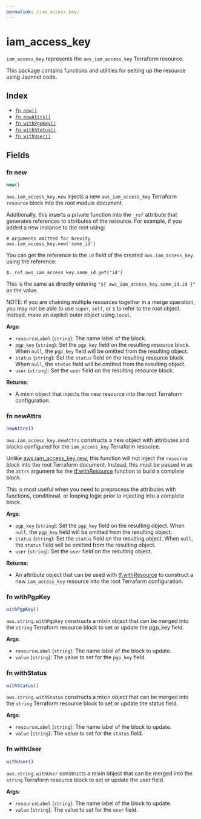 ```yaml
---
permalink: /iam_access_key/
---
```


# iam_access_key

`iam_access_key` represents the `aws_iam_access_key` Terraform resource.



This package contains functions and utilities for setting up the resource using Jsonnet code.


## Index

* [`fn new()`](#fn-new)
* [`fn newAttrs()`](#fn-newattrs)
* [`fn withPgpKey()`](#fn-withpgpkey)
* [`fn withStatus()`](#fn-withstatus)
* [`fn withUser()`](#fn-withuser)

## Fields

### fn new

```ts
new()
```


`aws.iam_access_key.new` injects a new `aws_iam_access_key` Terraform `resource`
block into the root module document.

Additionally, this inserts a private function into the `_ref` attribute that generates references to attributes of the
resource. For example, if you added a new instance to the root using:

    # arguments omitted for brevity
    aws.iam_access_key.new('some_id')

You can get the reference to the `id` field of the created `aws.iam_access_key` using the reference:

    $._ref.aws_iam_access_key.some_id.get('id')

This is the same as directly entering `"${ aws_iam_access_key.some_id.id }"` as the value.

NOTE: if you are chaining multiple resources together in a merge operation, you may not be able to use `super`, `self`,
or `$` to refer to the root object. Instead, make an explicit outer object using `local`.

**Args**:
  - `resourceLabel` (`string`): The name label of the block.
  - `pgp_key` (`string`): Set the `pgp_key` field on the resulting resource block. When `null`, the `pgp_key` field will be omitted from the resulting object.
  - `status` (`string`): Set the `status` field on the resulting resource block. When `null`, the `status` field will be omitted from the resulting object.
  - `user` (`string`): Set the `user` field on the resulting resource block.

**Returns**:
- A mixin object that injects the new resource into the root Terraform configuration.


### fn newAttrs

```ts
newAttrs()
```


`aws.iam_access_key.newAttrs` constructs a new object with attributes and blocks configured for the `iam_access_key`
Terraform resource.

Unlike [aws.iam_access_key.new](#fn-new), this function will not inject the `resource`
block into the root Terraform document. Instead, this must be passed in as the `attrs` argument for the
[tf.withResource](https://github.com/tf-libsonnet/core/tree/main/docs#fn-withresource) function to build a complete block.

This is most useful when you need to preprocess the attributes with functions, conditional, or looping logic prior to
injecting into a complete block.

**Args**:
  - `pgp_key` (`string`): Set the `pgp_key` field on the resulting object. When `null`, the `pgp_key` field will be omitted from the resulting object.
  - `status` (`string`): Set the `status` field on the resulting object. When `null`, the `status` field will be omitted from the resulting object.
  - `user` (`string`): Set the `user` field on the resulting object.

**Returns**:
  - An attribute object that can be used with [tf.withResource](https://github.com/tf-libsonnet/core/tree/main/docs#fn-withresource) to construct a new `iam_access_key` resource into the root Terraform configuration.


### fn withPgpKey

```ts
withPgpKey()
```

`aws.string.withPgpKey` constructs a mixin object that can be merged into the `string`
Terraform resource block to set or update the pgp_key field.



**Args**:
  - `resourceLabel` (`string`): The name label of the block to update.
  - `value` (`string`): The value to set for the `pgp_key` field.


### fn withStatus

```ts
withStatus()
```

`aws.string.withStatus` constructs a mixin object that can be merged into the `string`
Terraform resource block to set or update the status field.



**Args**:
  - `resourceLabel` (`string`): The name label of the block to update.
  - `value` (`string`): The value to set for the `status` field.


### fn withUser

```ts
withUser()
```

`aws.string.withUser` constructs a mixin object that can be merged into the `string`
Terraform resource block to set or update the user field.



**Args**:
  - `resourceLabel` (`string`): The name label of the block to update.
  - `value` (`string`): The value to set for the `user` field.
